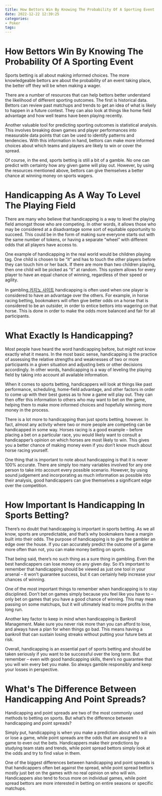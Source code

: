 ```yaml
---
title: How Bettors Win By Knowing The Probability Of A Sporting Event 
date: 2022-12-22 12:39:25
categories:
- Poker
tags:
---
```



#  How Bettors Win By Knowing The Probability Of A Sporting Event 

Sports betting is all about making informed choices. The more knowledgeable bettors are about the probability of an event taking place, the better off they will be when making a wager.

There are a number of resources that can help bettors better understand the likelihood of different sporting outcomes. The first is historical data. Bettors can review past matchups and trends to get an idea of what is likely to happen in a future contest. They can also look at things like home field advantage and how well teams have been playing recently.

Another valuable tool for predicting sporting outcomes is statistical analysis. This involves breaking down games and player performances into measurable data points that can be used to identify patterns and tendencies. With this information in hand, bettors can make more informed choices about which teams and players are likely to win or cover the spread.

Of course, in the end, sports betting is still a bit of a gamble. No one can predict with certainty how any given game will play out. However, by using the resources mentioned above, bettors can give themselves a better chance at winning money on sports wagers.

#  Handicapping As A Way To Level The Playing Field 

There are many who believe that handicapping is a way to level the playing field amongst those who are competing. In other words, it allows those who may be considered at a disadvantage some sort of equitable opportunity to succeed. This could be in the form of making sure everyone starts out with the same number of tokens, or having a separate “wheel” with different odds that all players have access to.

One example of handicapping in the real world would be children playing tag. One child is chosen to be “it” and has to touch the other players before they can touch him or her back. If there are more than two children playing, then one child will be picked as “it” at random. This system allows for every player to have an equal chance of winning, regardless of their speed or agility.

In gambling,[카지노 사이트](https://choegocasino.com/) handicapping is often used when one player is considered to have an advantage over the others. For example, in horse racing betting, bookmakers will often give better odds on a horse that is considered to be an outsider, in order to entice bettors into wagering on that horse. This is done in order to make the odds more balanced and fair for all participants.

#  What Exactly Is Handicapping? 

Most people have heard the word handicapping before, but might not know exactly what it means. In the most basic sense, handicapping is the practice of assessing the relative strengths and weaknesses of two or more participants in a given situation and adjusting bets or other decisions accordingly. In other words, handicapping is a way of leveling the playing field by taking into account all available information.

When it comes to sports betting, handicappers will look at things like past performance, scheduling, home-field advantage, and other factors in order to come up with their best guess as to how a game will play out. They can then offer this information to others who may want to bet on the game, helping them to make more informed choices and hopefully winning more money in the process.

There is a lot more to handicapping than just sports betting, however. In fact, almost any activity where two or more people are competing can be handicapped in some way. Horses racing is a good example – before placing a bet on a particular race, you would likely want to consult a handicapper’s opinion on which horses are most likely to win. This gives you a better chance of making money even if you don’t know much about horse racing yourself.

One thing that is important to note about handicapping is that it is never 100% accurate. There are simply too many variables involved for any one person to take into account every possible scenario. However, by using sound judgement and incorporating as much information as possible into their analysis, good handicappers can give themselves a significant edge over the competition.

#  How Important Is Handicapping In Sports Betting? 

There’s no doubt that handicapping is important in sports betting. As we all know, sports are unpredictable, and that’s why bookmakers have a margin built into their odds. The purpose of handicapping is to give the gambler an edge over the house. If you can accurately predict the outcome of a game more often than not, you can make money betting on sports. 

That being said, there’s no such thing as a sure thing in gambling. Even the best handicappers can lose money on any given day. So it’s important to remember that handicapping should be viewed as just one tool in your arsenal – it won’t guarantee success, but it can certainly help increase your chances of winning. 

One of the most important things to remember when handicapping is to stay disciplined. Don’t bet on games simply because you feel like you have to – only bet on games that you have a good chance of winning. This may mean passing on some matchups, but it will ultimately lead to more profits in the long run. 

Another key factor to keep in mind when handicapping is Bankroll Management. Make sure you never risk more than you can afford to lose, and always have a plan for when things go bad. This means having a bankroll that can sustain losing streaks without putting your future bets at risk. 

Overall, handicapping is an essential part of sports betting and should be taken seriously if you want to be successful over the long term. But remember – even with good handicapping skills, there’s no guarantee that you will win every bet you make. So always gamble responsibly and keep your losses in perspective.

#  What's The Difference Between Handicapping And Point Spreads?

Handicapping and point spreads are two of the most commonly used methods to betting on sports. But what’s the difference between handicapping and point spreads?

Simply put, handicapping is when you make a prediction about who will win or lose a game, while point spreads are the odds that are assigned to a game to even out the bets. Handicappers make their predictions by studying team stats and trends, while point spread bettors simply look at the odds and try to find value in them.

One of the biggest differences between handicapping and point spreads is that handicappers often bet against the spread, while point spread bettors mostly just bet on the games with no real opinion on who will win. Handicappers also tend to focus more on individual games, while point spread bettors are more interested in betting on entire seasons or specific matchups.